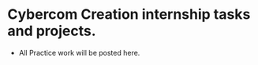 <h1> Cybercom Creation internship tasks and projects. </h1>

- All Practice work will be posted here.
